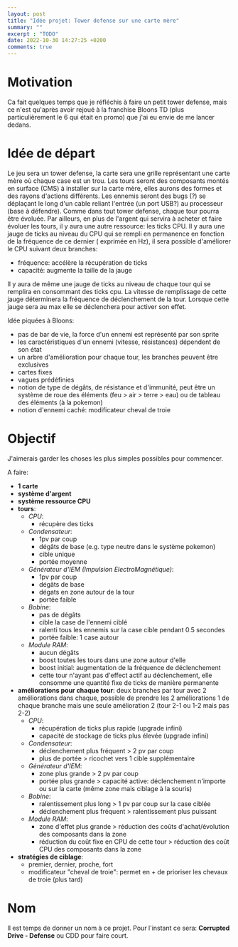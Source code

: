 ```yaml
---
layout: post
title: "Idée projet: Tower defense sur une carte mère"
summary: ""
excerpt : "TODO"
date: 2022-10-30 14:27:25 +0200
comments: true
---
```


# Motivation

Ca fait quelques temps que je réfléchis à faire un petit tower defense, mais ce n'est qu'après avoir rejoué à la
franchise Bloons TD (plus particulièrement le 6 qui était en promo) que j'ai eu envie de me lancer dedans.

# Idée de départ

Le jeu sera un tower defense, la carte sera une grille représentant une carte mère où chaque case est un trou.
Les tours seront des composants montés en surface (CMS) à installer sur la carte mère, elles aurons des formes et des
rayons d'actions différents.
Les ennemis seront des bugs (?) se déplaçant le long d'un cable reliant l'entrée (un port USB?) au processeur (base à
défendre). Comme dans tout tower defense, chaque tour pourra être évoluée.
Par ailleurs, en plus de l'argent qui servira à acheter et faire évoluer les tours, il y aura une autre ressource: les
ticks CPU.
Il y aura une jauge de ticks au niveau du CPU qui se rempli en permanence en fonction de la fréquence de ce dernier (
exprimée en Hz), il sera possible d'améliorer le CPU suivant deux branches:

- fréquence: accélère la récupération de ticks
- capacité: augmente la taille de la jauge

Il y aura de même une jauge de ticks au niveau de chaque tour qui se remplira en consommant des ticks cpu. La vitesse de
remplissage de cette jauge déterminera la fréquence de déclenchement de la tour. Lorsque cette jauge sera au max elle se
déclenchera pour activer son effet.

Idée piquées à Bloons:

- pas de bar de vie, la force d'un ennemi est représenté par son sprite
- les caractéristiques d'un ennemi (vitesse, résistances) dépendent de son état
- un arbre d'amélioration pour chaque tour, les branches peuvent être exclusives
- cartes fixes
- vagues prédéfinies
- notion de type de dégâts, de résistance et d'immunité, peut être un système de roue des éléments (feu > air > terre >
  eau) ou de tableau des éléments (à la pokemon)
- notion d'ennemi caché: modificateur cheval de troie

# Objectif

J'aimerais garder les choses les plus simples possibles pour commencer.

A faire:

- **1 carte**
- **système d'argent**
- **système ressource CPU**
- **tours**:
    - *CPU*:
        - récupère des ticks
    - *Condensateur*:
        - 1pv par coup
        - dégâts de base (e.g. type neutre dans le système pokemon)
        - cible unique
        - portée moyenne
    - *Générateur d'IEM (Impulsion ElectroMagnétique)*:
        - 1pv par coup
        - dégâts de base
        - dégats en zone autour de la tour
        - portée faible
    - *Bobine*:
        - pas de dégâts
        - cible la case de l'ennemi ciblé
        - ralenti tous les ennemis sur la case cible pendant 0.5 secondes
        - portée faible: 1 case autour
    - *Module RAM*:
        - aucun dégâts
        - boost toutes les tours dans une zone autour d'elle
        - boost initial: augmentation de la fréquence de déclenchement
        - cette tour n'ayant pas d'effect actif au déclenchement, elle consomme une quantité fixe de ticks de manière
          permanente
- **améliorations pour chaque tour**: deux branches par tour avec 2 améliorations dans chaque, possible de prendre les 2
  améliorations 1 de chaque branche mais une seule amélioration 2 (tour 2-1 ou 1-2 mais pas 2-2)
    - *CPU*:
        - récupération de ticks plus rapide (upgrade infini)
        - capacité de stockage de ticks plus élevée (upgrade infini)
    - *Condensateur*:
        - déclenchement plus fréquent > 2 pv par coup
        - plus de portée > ricochet vers 1 cible supplémentaire
    - *Générateur d'IEM*:
        - zone plus grande > 2 pv par coup
        - portée plus grande > capacité active: déclenchement n'importe ou sur la carte (même zone mais ciblage à la
          souris)
    - *Bobine*:
        - ralentissement plus long > 1 pv par coup sur la case ciblée
        - déclenchement plus fréquent > ralentissement plus puissant
    - *Module RAM*:
        - zone d'effet plus grande > réduction des coûts d'achat/évolution des composants dans la zone
        - réduction du coût fixe en CPU de cette tour > réduction des coût CPU des composants dans la zone
- **stratégies de ciblage**:
    - premier, dernier, proche, fort
    - modificateur "cheval de troie": permet en + de prioriser les chevaux de troie (plus tard)

# Nom

Il est temps de donner un nom à ce projet. Pour l'instant ce sera: **Corrupted Drive - Defense** ou CDD pour faire
court. 